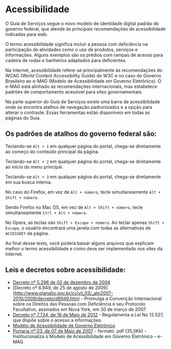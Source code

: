 # Acessibilidade

O Guia de Serviços segue o novo modelo de identidade digital padrão do governo federal, que atende às principais 
recomendações de acessibilidade indicadas para web.

O termo acessibilidade significa incluir a pessoa com deficiência na participação de atividades como o uso de produtos, 
serviços e informações. Alguns exemplos são os prédios com rampas de acesso para cadeira de rodas e banheiros adaptados 
para deficientes.

Na internet, acessibilidade refere-se principalmente às recomendações do WCAG (World Content Accessibility Guide) do W3C 
e no caso do Governo Brasileiro ao e-MAG (Modelo de Acessibilidade em Governo Eletrônico). O e-MAG está alinhado as 
recomendações internacionais, mas estabelece padrões de comportamento acessível para sites governamentais.

Na parte superior do Guia de Serviços existe uma barra de acessibilidade onde se encontra atalhos de navegação 
padronizados e a opção para alterar o contraste. Essas ferramentas estão disponíveis em todas as páginas do Guia.

## Os padrões de atalhos do governo federal são:

Teclando-se `Alt + 1` em qualquer página do portal, chega-se diretamente ao começo do conteúdo principal da página.

Teclando-se `Alt + 2` em qualquer página do portal, chega-se diretamente ao início do menu principal.

Teclando-se `Alt + 3` em qualquer página do portal, chega-se diretamente em sua busca interna.

No caso do Firefox, em vez de `Alt + número`, tecle simultaneamente `Alt + Shift + número`.

Sendo Firefox no Mac OS, em vez de `Alt + Shift + número`, tecle simultaneamente `Ctrl + Alt + número`.

No Opera, as teclas são `Shift + Escape + número`. Ao teclar apenas `Shift + Escape`, o usuário encontrará uma janela 
com todas as alternativas de `ACCESSKEY` da página.

Ao final desse texto, você poderá baixar alguns arquivos que explicam melhor o termo acessibilidade e como deve ser 
implementado nos sites da Internet.

## Leis e decretos sobre acessibilidade:

* [Decreto nº 5.296 de 02 de dezembro de 2004](http://www.planalto.gov.br/ccivil_03/_Ato2004-2006/2004/Decreto/D5296.htm)
* [Decreto nº 6.949, de 25 de agosto de 2009] (http://www.planalto.gov.br/ccivil_03/_ato2007-2010/2009/decreto/d6949.htm) - Promulga a Convenção Internacional sobre os Direitos das Pessoas com Deficiência e seu Protocolo Facultativo, assinados em Nova York, em 30 de março de 2007.
* [Decreto nº 7.724, de 16 de Maio de 2012](http://www.planalto.gov.br/ccivil_03/_ato2011-2014/2012/Decreto/D7724.htm) - Regulamenta a Lei No 12.527, que dispõe sobre o acesso a informações.
* [Modelo de Acessibilidade de Governo Eletrônico](http://www.governoeletronico.gov.br/acoes-e-projetos/e-MAG)
* [Portaria nº 03, de 07 de Maio de 2007](http://www.governoeletronico.gov.br/biblioteca/arquivos/portaria-no-03-de-07-05-2007) - formato .pdf (35,5Kb) - Institucionaliza o Modelo de Acessibilidade em Governo Eletrônico – e-MAG
